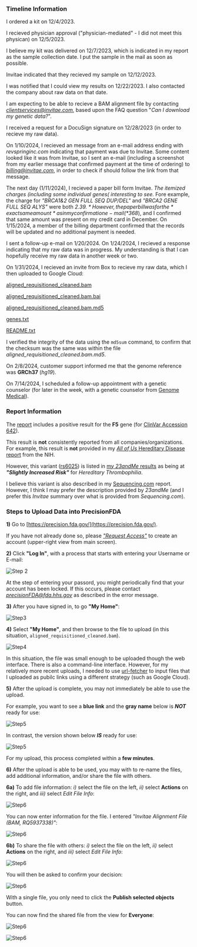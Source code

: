 ### Timeline Information

I ordered a kit on 12/4/2023.

I recieved physician approval ("physician-mediated" - I did not meet this physican) on 12/5/2023.

I believe my kit was delivered on 12/7/2023, which is indicated in my report as the sample collection date.  I put the sample in the mail as soon as possible.

Invitae indicated that they recieved my sample on 12/12/2023.

I was notified that I could view my results on 12/22/2023.  I also contacted the company about raw data on that date.

I am expecting to be able to recieve a BAM alignment file by contacting *clientservices@invitae.com*, based upon the FAQ question "*Can I download my genetic data?*".

I received a request for a DocuSign signature on 12/28/2023 (in order to recieve my raw data).

On 1/10/2024, I recieved an message from an e-mail address ending with *revspringinc.com* indicating that payment was due to Invitae.  Some content looked like it was from Invitae, so I sent an e-mail (including a screenshot from my earlier message that confirmed payment at the time of ordering) to *billing@invitae.com*, in order to check if should follow the link from that message.

The next day (1/11/2024), I recieved a paper bill form Invitae.  *The itemized charges (including some individual genes( interesting to see.*  Fore example, the charge for *"BRCA1&2 GEN FULL SEQ DUP/DEL"* and *"BRCA2 GENE FULL SEQ ALYS"*  were both *$2.39.*  However, the paper bill was for the *exact same amount* as in my confirmation e-mail (*$368*), and I confirmed that same amount was present on my credit card in December.  On 1/15/2024, a member of the billing department confirmed that the records will be updated and no additional payment is needed.

I sent a follow-up e-mail on 1/20/2024.  On 1/24/2024, I recieved a response indicating that my raw data was in progress.  My understanding is that I can hopefully receive my raw data in another week or two.

On 1/31/2024, I recieved an invite from Box to recieve my raw data, which I then uploaded to Google Cloud:

[aligned_requisitioned_cleaned.bam](https://storage.googleapis.com/cdw-metagenomics/Invitae/aligned_requisitioned_cleaned.bam)

[aligned_requisitioned_cleaned.bam.bai](https://storage.googleapis.com/cdw-metagenomics/Invitae/aligned_requisitioned_cleaned.bam.bai)

[aligned_requisitioned_cleaned.bam.md5](https://storage.googleapis.com/cdw-metagenomics/Invitae/aligned_requisitioned_cleaned.bam.md5)

[genes.txt](https://storage.googleapis.com/cdw-metagenomics/Invitae/README.txt)

[README.txt](https://storage.googleapis.com/cdw-metagenomics/Invitae/genes.txt)

I verified the integrity of the data using the `md5sum` command, to confirm that the checksum was the same was within the file *aligned_requisitioned_cleaned.bam.md5*.

On 2/8/2024, customer support informed me that the genome reference was **GRCh37** (*hg19*).

On 7/14/2024, I scheduled a follow-up appointment with a genetic counselor (for later in the  week, with a genetic counselor from [Genome Medical](https://www.genomemedical.com/)).

### Report Information

The [report](https://github.com/cwarden45/DTC_Scripts/blob/master/Invitae/report_RQ5937338.pdf) includes a positive result for the **F5** gene (for [ClinVar Accession 642](https://www.ncbi.nlm.nih.gov/clinvar/variation/642)).

This result is **not** consistently reported from all companies/organizations.  For example, this result is **not** provided in my [*All of Us* Hereditary Disease report](https://github.com/cwarden45/DTC_Scripts/blob/master/All_of_Us/Hereditary%20Disease%20Risk%20-%20230408.pdf) from the NIH.

However, this variant ([rs6025](https://www.ncbi.nlm.nih.gov/snp/rs6025)) is listed in [my *23andMe* results](https://github.com/cwarden45/DTC_Scripts/blob/master/23andMe/23andMe--HealthPredispositionRisk--231222.pdf) as being at ***"Slightly Increased Risk"*** for *Hereditary Thrombophilia*.

I believe this variant is also described in my [Sequencing.com](https://github.com/cwarden45/DTC_Scripts/blob/master/Sequencing.com/Healthcare_Pro-211016.pdf) report.  However, I think I may prefer the description provided by *23andMe* (and I prefer this *Invitae* summary over what is provided from *Sequencing.com*).

### Steps to Upload Data into PrecisionFDA

**1)** Go to [https://precision.fda.gov/](https://precision.fda.gov/).

If you have not already done so, please [*"Request Access"*](https://precision.fda.gov/request_access) to create an account (upper-right view from main screen).

**2)** Click **"Log In"**, with a process that starts with entering your Username or E-mail:

![Step 2](PrecisionFDA-step1.JPG "Step 2")

At the step of entering your passord, you might periodically find that your account has been locked.  If this occurs, please contact *precisionFDA@fda.hhs.gov* as described in the error message.

**3)** After you have signed in, to go **"My Home"**:

![Step3](PrecisionFDA-step3.JPG "Step 3")

**4)** Select **"My Home"**, and then browse to the file to upload (in this situation, `aligned_requisitioned_cleaned.bam`).

![Step4](PrecisionFDA-step4.JPG "Step 4")

In this situation, the file was small enough to be uploaded though the web interface.  There is also a command-line interface.  However, for my relatively more recent uploads, I needed to use [url-fetcher](https://precision.fda.gov/home/apps/app-F0pyzk000GBvX7qVG137gV5Z-1) to input files that I uploaded as pubilc links using a different strategy (such as Google Cloud).

**5)** After the upload is complete, you may not immediately be able to use the upload.

For example, you want to see a **blue link** and the **gray name** below is ***NOT*** ready for use:

![Step5](PrecisionFDA-step5a.JPG "Step 5 - NOT READY")

In contrast, the version shown below ***IS*** ready for use:

![Step5](PrecisionFDA-step5b.JPG "Step 5 - READY")

For my upload, this process completed within a **few minutes**.

**6)** After the upload is able to be used, you may with to re-name the files, add additional information, and/or share the file with others.

**6a)** To add file information: *i)* select the file on the left, *ii)* select **Actions** on the right, and *iii)* select *Edit File Info*:

![Step6](PrecisionFDA-step6a1.JPG "Step 6 - Edit File Selection")

You can now enter information for the file.  I entered *"Invitae Alignment File (BAM, RQ5937338)"*:

![Step6](PrecisionFDA-step6a2.JPG "Step 6 - Edit File Pop-Up")

**6b)** To share the file with others: *i)* select the file on the left, *ii)* select **Actions** on the right, and *iii)* select *Edit File Info*:

![Step6](PrecisionFDA-step6b1.JPG "Step 6 -Mmake File Public")

You will then be asked to confirm your decision:

![Step6](PrecisionFDA-step6b2.JPG "Step 6 - Public Confirmation")

With a single file, you only need to click the **Publish selected objects** button.

You can now find the shared file from the view for **Everyone**:

![Step6](PrecisionFDA-step6b3.JPG "Step 6 - Viewing Shared File: View 1")

![Step6](PrecisionFDA-step6b4.JPG "Step 6 - Viewing Shared File: View 2")

